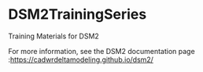 # DSM2TrainingSeries
Training Materials for DSM2

For more information, see the DSM2 documentation page :https://cadwrdeltamodeling.github.io/dsm2/
